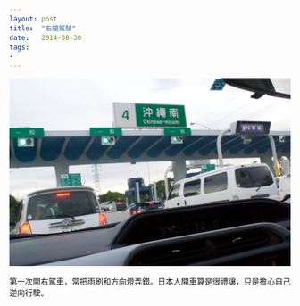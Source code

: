 ```yaml
---
layout: post
title:  "右艙駕駛"
date:   2014-08-30
tags:
- 
---
```


![driving in japan](/assets/media/2014-08-30-driving-in-japan.jpg)

第一次開右駕車，常把雨刷和方向燈弄錯。日本人開車算是很禮讓，只是擔心自己逆向行駛。